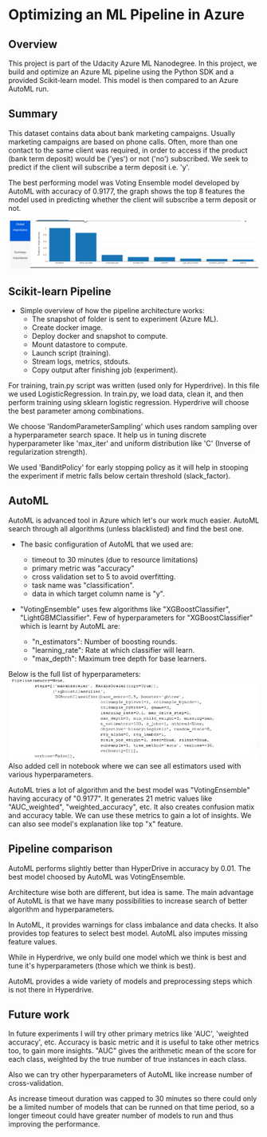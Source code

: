 # Optimizing an ML Pipeline in Azure

## Overview
This project is part of the Udacity Azure ML Nanodegree.
In this project, we build and optimize an Azure ML pipeline using the Python SDK and a provided Scikit-learn model.
This model is then compared to an Azure AutoML run.

## Summary
This dataset contains data about bank marketing campaigns. Usually marketing campaigns are based on phone calls. Often, more than one contact to the same client was required, in order to access if the product (bank term deposit) would be ('yes') or not ('no') subscribed. We seek to predict if the client will subscribe a term deposit i.e. 'y'.

The best performing model was Voting Ensemble model developed by AutoML with accuracy of 0.9177, the graph shows the top 8 features the model used in predicting whether the client will subscribe a term deposit or not.

![top 8 features by AutoML](./screenshots/top_8_feature.PNG)

## Scikit-learn Pipeline

* Simple overview of how the pipeline architecture works:
    - The snapshot of folder is sent to experiment (Azure ML).
    - Create docker image.
    - Deploy docker and snapshot to compute.
    - Mount datastore to compute.
    - Launch script (training).
    - Stream logs, metrics, stdouts.
    - Copy output after finishing job (experiment).

For training, train.py script was written (used only for Hyperdrive). In this file we used LogisticRegression. In train.py, we load data, clean it, and then perform training using sklearn logistic regression. Hyperdrive will choose the best parameter among combinations.

We choose 'RandomParameterSampling' which uses random sampling over a hyperparameter search space. It help us in tuning discrete hyperparameter like 'max_iter' and uniform distribution like 'C' (Inverse of regularization strength).

We used 'BanditPolicy' for early stopping policy as it will help in stooping the experiment if metric falls below certain threshold (slack_factor).

## AutoML
AutoML is advanced tool in Azure which let's our work much easier. AutoML search through all algorithms (unless blacklisted) and find the best one. 

-   The basic configuration of AutoML that we used are:
    - timeout to 30 minutes (due to resource limitations)
    - primary metric was "accuracy"
    - cross validation set to 5 to avoid overfitting.
    - task name was "classification".
    - data in which target column name is "y".

- "VotingEnsemble" uses few algorithms like "XGBoostClassifier", "LightGBMClassifier". Few of hyperparameters for  "XGBoostClassifier" which is learnt by AutoML are:
    - "n_estimators": Number of boosting rounds.
    - "learning_rate": Rate at which classifier will learn.
    - "max_depth": Maximum tree depth for base learners.

Below is the full list of hyperparameters:
!["XGBoostClassifier estimator of VotingEnsemble"](./screenshots/xgboost_hyperparameters_used_by_automl.PNG) Also added cell in notebook where we can see all estimators used with various hyperparameters.

AutoML tries a lot of algorithm and the best model was "VotingEnsemble" having accuracy of "0.9177". It generates 21 metric values like "AUC_weighted", "weighted_accuracy", etc. It also creates confusion matix and accuracy table. We can use these metrics to gain a lot of insights. We can also see model's explanation like top "x" feature. 

## Pipeline comparison
AutoML performs slightly better than HyperDrive in accuracy by 0.01. The best model choosed by AutoML was VotingEnsemble.

Architecture wise both are different, but idea is same. The main advantage of AutoML is that we have many possibilities to increase search of better algorithm and hyperparameters.

In AutoML, it provides warnings for class imbalance and data checks. It also provides top features to select best model. AutoML also imputes missing feature values.

While in Hyperdrive, we only build one model which we think is best and tune it's hyperparameters (those which we think is best).

AutoML provides a wide variety of models and preprocessing steps which is not there in Hyperdrive.

## Future work
In future experiments I will try other primary metrics like 'AUC', 'weighted accuracy', etc. Accuracy is basic metric and it is useful to take other metrics too, to gain more insights. "AUC" gives the arithmetic mean of the score for each class, weighted by the true number of true instances in each class.

Also we can try other hyperparameters of AutoML like increase number of cross-validation.

As increase timeout duration was capped to 30 minutes so there could only be a limited number of models that can be runned on that time period, so a longer timeout could have greater number of models to run and thus improving the performance.  
